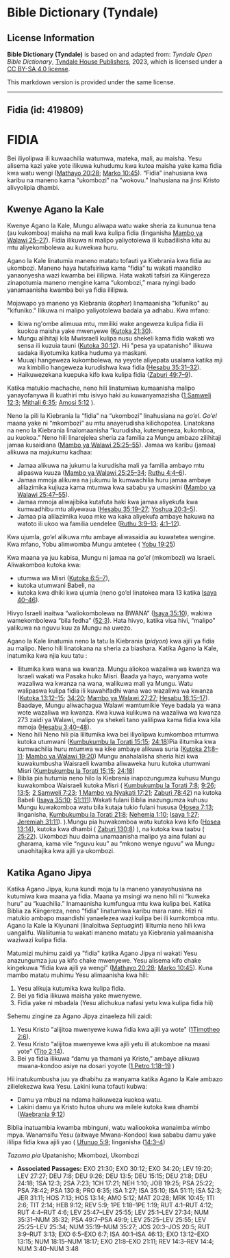 # Bible Dictionary (Tyndale)

## License Information

**Bible Dictionary (Tyndale)** is based on and adapted from: _Tyndale Open Bible Dictionary_, [Tyndale House Publishers](https://tyndaleopenresources.com/), 2023, which is licensed under a [CC BY-SA 4.0 license](https://creativecommons.org/licenses/by-sa/4.0/legalcode.en).

This markdown version is provided under the same license.



--------------------------------

## Fidia (id: 419809)

FIDIA
=====

Bei iliyolipwa ili kuwaachilia watumwa, mateka, mali, au maisha. Yesu alisema kazi yake yote ilikuwa kuhudumu kwa kutoa maisha yake kama fidia kwa watu wengi ([Mathayo 20:28](https://ref.ly/Matt20:28); [Marko 10:45](https://ref.ly/Mark10:45)). “Fidia” inahusiana kwa karibu na maneno kama “ukombozi” na “wokovu.” Inahusiana na jinsi Kristo alivyolipia dhambi.

Kwenye Agano la Kale
--------------------

Kwenye Agano la Kale, Mungu aliwapa watu wake sheria za kununua tena (au kukomboa) maisha na mali kwa kulipa fidia (linganisha [Mambo ya Walawi 25–27](https://ref.ly/Lev25:1-Lev27:34)). Fidia ilikuwa ni malipo yaliyotolewa ili kubadilisha kitu au mtu aliyekombolewa au kuwekwa huru.

Agano la Kale linatumia maneno matatu tofauti ya Kiebrania kwa fidia au ukombozi. Maneno haya hutafsiriwa kama “fidia” tu wakati maandiko yanaonyesha wazi kwamba bei ililipwa. Hata wakati tafsiri za Kiingereza zinapotumia maneno mengine kama “ukombozi,” mara nyingi bado yanamaanisha kwamba bei ya fidia ililipwa.

Mojawapo ya maneno ya Kiebrania (*kopher*) linamaanisha "kifuniko" au "kifuniko." Ilikuwa ni malipo yaliyotolewa badala ya adhabu. Kwa mfano:

* Ikiwa ng'ombe alimuua mtu, mmiliki wake angeweza kulipa fidia ili kuokoa maisha yake mwenyewe ([Kutoka 21:30](https://ref.ly/Exod21:30)).
* Mungu alihitaji kila Mwisraeli kulipa nusu shekeli kama fidia wakati wa sensa ili kuzuia tauni ([Kutoka 30:12](https://ref.ly/Exod30:12)). Hii "pesa ya upatanisho" ilikuwa sadaka iliyotumika katika huduma ya maskani.
* Muuaji hangeweza kukombolewa, na yeyote aliyepata usalama katika mji wa kimbilio hangeweza kurudishwa kwa fidia ([Hesabu 35:31–32](https://ref.ly/Num35:31-Num35:32)).
* Haikuwezekana kuepuka kifo kwa kulipa fidia ([Zaburi 49:7–9](https://ref.ly/Ps49:7-Ps49:9)).

Katika matukio machache, neno hili linatumiwa kumaanisha malipo yanayofanywa ili kuathiri mtu isivyo haki au kuwanyamazisha ([1 Samweli 12:3](https://ref.ly/1Sam12:3); [Mithali 6:35](https://ref.ly/Prov6:35); [Amosi 5:12](https://ref.ly/Amos5:12) ). 

Neno la pili la Kiebrania la “fidia” na “ukombozi” linahusiana na *go’el*. *Go’el* maana yake ni “mkombozi” au mtu anayerudisha kilichopotea. Linatokana na neno la Kiebrania linalomaanisha “kurudisha, kutengeneza, kukomboa, au kuokoa.” Neno hili linarejelea sheria za familia za Mungu ambazo zilihitaji jamaa kusaidiana ([Mambo ya Walawi 25:25–55](https://ref.ly/Lev25:25-Lev25:55)). Jamaa wa karibu (jamaa) alikuwa na majukumu kadhaa: 

* Jamaa alikuwa na jukumu la kurudisha mali ya familia ambayo mtu alipaswa kuuza ([Mambo ya Walawi 25:25–34](https://ref.ly/Lev25:25-Lev25:34); [Ruthu 4:4–6](https://ref.ly/Ruth4:4-Ruth4:6)).
* Jamaa mmoja alikuwa na jukumu la kumwachilia huru jamaa ambaye alilazimika kujiuza kama mtumwa kwa sababu ya umaskini ([Mambo ya Walawi 25:47–55](https://ref.ly/Lev25:47-Lev25:55)).
* Jamaa mmoja aliwajibika kutafuta haki kwa jamaa aliyekufa kwa kumwadhibu mtu aliyewaua ([Hesabu 35:19–27](https://ref.ly/Num35:19-Num35:27); [Yoshua 20:3–5](https://ref.ly/Josh20:3-Josh20:5)).
* Jamaa pia alilazimika kuoa mke wa kaka aliyekufa ambaye hakuwa na watoto ili ukoo wa familia uendelee ([Ruthu 3:9–13](https://ref.ly/Ruth3:9-Ruth3:13); [4:1–12](https://ref.ly/Ruth4:1-Ruth4:12)).

Kwa ujumla, *go‘el* alikuwa mtu ambaye aliwasaidia au kuwatetea wengine. Kwa mfano, Yobu alimwomba Mungu amtetee ( [Yobu 19:25](https://ref.ly/Job19:25)) 

Kwa maana ya juu kabisa, Mungu ni jamaa na *go’el* (mkombozi) wa Israeli. Aliwakomboa kutoka kwa: 

* utumwa wa Misri ([Kutoka 6:5–7](https://ref.ly/Exod6:5-Exod6:7)),
* kutoka utumwani Babeli, na
* kutoka kwa dhiki kwa ujumla (neno go’el linatokea mara 13 katika [Isaya 40–46](https://ref.ly/Isa40:1-Isa46:13)).

Hivyo Israeli inaitwa “waliokombolewa na BWANA” ([Isaya 35:10](https://ref.ly/Isa35:10)), wakiwa wamekombolewa “bila fedha” ([52:3](https://ref.ly/Isa52:3)). Hata hivyo, katika visa hivi, “malipo” yalikuwa na nguvu kuu za Mungu na uwezo.

 Agano la Kale linatumia neno la tatu la Kiebrania (*pidyon*) kwa ajili ya fidia au malipo. Neno hili linatokana na sheria za biashara. Katika Agano la Kale, inatumika kwa njia kuu tatu :

* Ilitumika kwa wana wa kwanza. Mungu aliokoa wazaliwa wa kwanza wa Israeli wakati wa Pasaka huko Misri. Baada ya hayo, wanyama wote wazaliwa wa kwanza na wana, walikuwa mali ya Mungu. Watu walipaswa kulipa fidia ili kuwahifadhi wana wao wazaliwa wa kwanza ([Kutoka 13:12–15](https://ref.ly/Exod13:12-Exod13:15); [34:20](https://ref.ly/Exod34:20); [Mambo ya Walawi 27:27](https://ref.ly/Lev27:27); [Hesabu 18:15–17](https://ref.ly/Num18:15-Num18:17)). Baadaye, Mungu aliwachagua Walawi wamtumikie Yeye badala ya wana wote wazaliwa wa kwanza. Kwa kuwa kulikuwa na wazaliwa wa kwanza 273 zaidi ya Walawi, malipo ya shekeli tano yalilipwa kama fidia kwa kila mmoja ([Hesabu 3:40–48](https://ref.ly/Num3:40-Num3:48)).
* Neno hili Neno hili pia lilitumika kwa bei iliyolipwa kumkomboa mtumwa kutoka utumwani ([Kumbukumbu la Torati 15:15](https://ref.ly/Deut15:15); [24:18](https://ref.ly/Deut24:18))Pia ilitumika kwa kumwachilia huru mtumwa wa kike ambaye alikuwa suria ([Kutoka 21:8–11](https://ref.ly/Exod21:8-Exod21:11); [Mambo ya Walawi 19:20](https://ref.ly/Lev19:20)) Mungu anahalalisha sheria hizi kwa kuwakumbusha Waisraeli kwamba aliwaweka huru kutoka utumwani Misri ([Kumbukumbu la Torati 15:15](https://ref.ly/Deut15:15); [24:18](https://ref.ly/Deut24:18))
* Biblia pia hutumia neno hilo la Kiebrania inapozungumza kuhusu Mungu kuwakomboa Waisraeli kutoka Misri ( [Kumbukumbu la Torati 7:8](https://ref.ly/Deut7:8); [9:26](https://ref.ly/Deut9:26); [13:5](https://ref.ly/Deut13:5); [2 Samweli 7:23](https://ref.ly/2Sam7:23); [1 Mambo ya Nyakati 17:21](https://ref.ly/1Chr17:21); [Zaburi 78:42](https://ref.ly/Ps78:42)) na kutoka Babeli ([Isaya 35:10](https://ref.ly/Isa35:10); [51:111](https://ref.ly/Isa51:11)).Wakati fulani Biblia inazungumza kuhusu Mungu kuwakomboa watu bila kutaja tukio fulani hususa ([Hosea 7:13](https://ref.ly/Hos7:13); linganisha, [Kumbukumbu la Torati 21:8](https://ref.ly/Deut21:8); [Nehemia 1:10](https://ref.ly/Neh1:10); [Isaya 1:27](https://ref.ly/Isa1:27); [Jeremiah 31:11](https://ref.ly/Jer31:11)). ).Mungu pia huwakomboa watu kutoka kwa kifo ([Hosea 13:14](https://ref.ly/Hos13:14)), kutoka kwa dhambi ( [Zaburi 130:8](https://ref.ly/Ps130:8)) ), na kutoka kwa taabu ( [25:22](https://ref.ly/Ps25:22)). Ukombozi huu daima unamaanisha malipo ya aina fulani au gharama, kama vile “nguvu kuu” au “mkono wenye nguvu” wa Mungu unaohitajika kwa ajili ya ukombozi.

**Katika Agano Jipya**
----------------------

Katika Agano Jipya, kuna kundi moja tu la maneno yanayohusiana na kutumiwa kwa maana ya fidia. Maana ya msingi wa neno hili ni “kuweka huru” au “kuachilia.” Inamaanisha kumfungua mtu kwa kulipa bei. Katika Biblia za Kiingereza, neno “fidia” linatumiwa karibu mara nane. Hizi ni matukio ambapo maandishi yanaelezea wazi kulipa bei ili kumkomboa mtu. Agano la Kale la Kiyunani (linaloitwa *Septuagint*) lilitumia neno hili kwa uangalifu. Waliitumia tu wakati maneno matatu ya Kiebrania yalimaanisha waziwazi kulipa fidia. 

Matumizi muhimu zaidi ya "fidia" katika Agano Jipya ni wakati Yesu anazungumza juu ya kifo chake mwenyewe. Yesu alisema kifo chake kingekuwa “fidia kwa ajili ya wengi” ([Mathayo 20:28](https://ref.ly/Matt20:28); [Marko 10:45](https://ref.ly/Mark10:45)). Kuna mambo matatu muhimu Yesu alimaanisha kwa hili:

1. Yesu alikuja kutumika kwa kulipa fidia.
2. Bei ya fidia ilikuwa maisha yake mwenyewe.
3. Fidia yake ni mbadala (Yesu alichukua nafasi yetu kwa kulipa fidia hii)

Sehemu zingine za Agano Jipya zinaeleza hili zaidi: 

1. Yesu Kristo "alijitoa mwenyewe kuwa fidia kwa ajili ya wote" ([1Timotheo 2:6](https://ref.ly/1Tim2:6)).
2. Yesu Kristo “alijitoa mwenyewe kwa ajili yetu ili atukomboe na maasi yote” ([Tito 2:14](https://ref.ly/Titus2:14)).
3. Bei ya fidia ilikuwa “damu ya thamani ya Kristo,” ambaye alikuwa mwana\-kondoo asiye na dosari yoyote ([1 Petro 1:18–19](https://ref.ly/1Pet1:18-1Pet1:19) )

Hii inatukumbusha juu ya dhabihu za wanyama katika Agano la Kale ambazo zilielekezwa kwa Yesu. Lakini kuna tofauti kubwa: 

* Damu ya mbuzi na ndama haikuweza kuokoa watu.
* Lakini damu ya Kristo hutoa uhuru wa milele kutoka kwa dhambi ([Waebrania 9:12](https://ref.ly/Heb9:12))

Biblia inatuambia kwamba mbinguni, watu waliookoka wanaimba wimbo mpya. Wanamsifu Yesu (aitwaye Mwana\-Kondoo) kwa sababu damu yake ililipa fidia kwa ajili yao ( [Ufunuo 5:9](https://ref.ly/Rev5:9); linganisha ([14:3–4](https://ref.ly/Rev14:3-Rev14:4))

*Tazama pia* Upatanisho; Mkombozi, Ukombozi

* **Associated Passages:** EXO 21:30; EXO 30:12; EXO 34:20; LEV 19:20; LEV 27:27; DEU 7:8; DEU 9:26; DEU 13:5; DEU 15:15; DEU 21:8; DEU 24:18; 1SA 12:3; 2SA 7:23; 1CH 17:21; NEH 1:10; JOB 19:25; PSA 25:22; PSA 78:42; PSA 130:8; PRO 6:35; ISA 1:27; ISA 35:10; ISA 51:11; ISA 52:3; JER 31:11; HOS 7:13; HOS 13:14; AMO 5:12; MAT 20:28; MRK 10:45; 1TI 2:6; TIT 2:14; HEB 9:12; REV 5:9; 1PE 1:18–1PE 1:19; RUT 4:1–RUT 4:12; RUT 4:4–RUT 4:6; LEV 25:47–LEV 25:55; LEV 25:1–LEV 27:34; NUM 35:31–NUM 35:32; PSA 49:7–PSA 49:9; LEV 25:25–LEV 25:55; LEV 25:25–LEV 25:34; NUM 35:19–NUM 35:27; JOS 20:3–JOS 20:5; RUT 3:9–RUT 3:13; EXO 6:5–EXO 6:7; ISA 40:1–ISA 46:13; EXO 13:12–EXO 13:15; NUM 18:15–NUM 18:17; EXO 21:8–EXO 21:11; REV 14:3–REV 14:4; NUM 3:40–NUM 3:48

